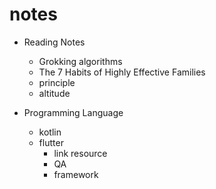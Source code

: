 # notes

* Reading Notes
  
  * Grokking algorithms
  * The 7 Habits of Highly Effective Families
  * principle
  * altitude
  
* Programming Language
  * kotlin
  * flutter
    * link resource
    * QA
    * framework




